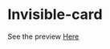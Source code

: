 # Invisible-card
See the preview <a href="https://htmlpreview.github.io/?https://github.com/Reza-H/Invisible-card/blob/master/index.html">Here</a>

